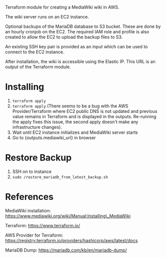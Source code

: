 Terraform module for creating a MediaWiki wiki in AWS.

The wiki server runs on an EC2 instance.

Optional backups of the MariaDB database to S3 bucket. These are done by an hourly cronjob on
the EC2. The required IAM role and profile is also created to allow the EC2 to upload the backup
files to S3.

An existing SSH key pair is provided as an input which can be used to connect to the EC2 instance.

After installation, the wiki is accessible using the Elastic IP. This URL is an output of the
Terraform module.

# Installing

1. `terraform apply`
1. `terraform apply` (There seems to be a bug with the AWS Provider/Terraform where EC2 public DNS is not updated and previous value remains in Terraform and is displayed in the outputs. Re-running the apply fixes this issue, the second apply doesn't make any infrastructure changes).
1. Wait until EC2 instance initializes and MediaWiki server starts
1. Go to {outputs.mediawiki\_url} in browser

# Restore Backup

1. SSH on to instance
1. `sudo /restore_mariadb_from_latest_backup.sh`

# References

MediaWiki installation: https://www.mediawiki.org/wiki/Manual:Installing\_MediaWiki

Terraform: https://www.terraform.io/

AWS Provider for Terraform: https://registry.terraform.io/providers/hashicorp/aws/latest/docs

MariaDB Dump: https://mariadb.com/kb/en/mariadb-dump/
